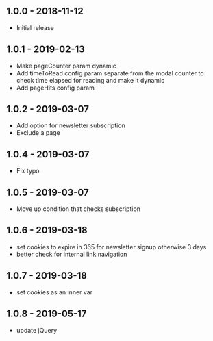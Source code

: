 ## 1.0.0 - 2018-11-12

- Initial release

## 1.0.1 - 2019-02-13

- Make pageCounter param dynamic
- Add timeToRead  config param separate from the modal counter to check time elapsed for reading  and make it dynamic
- Add pageHits config param


## 1.0.2 - 2019-03-07

- Add option for newsletter subscription
- Exclude a page


## 1.0.4 - 2019-03-07

- Fix typo

## 1.0.5 - 2019-03-07

- Move up condition that checks subscription

## 1.0.6 - 2019-03-18

- set cookies to expire in 365 for newsletter signup otherwise 3 days
- better check for internal link navigation

## 1.0.7 - 2019-03-18

- set cookies as an inner var

## 1.0.8 - 2019-05-17

- update jQuery




